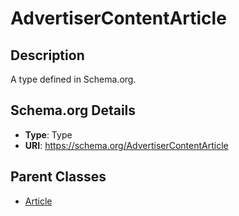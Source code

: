 # AdvertiserContentArticle

## Description
A type defined in Schema.org.

## Schema.org Details
- **Type**: Type
- **URI**: https://schema.org/AdvertiserContentArticle

## Parent Classes
- [Article](../Article.md)

